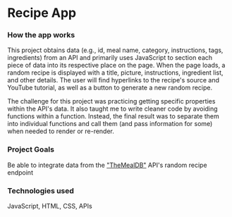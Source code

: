 # Recipe App

### How the app works
This project obtains data (e.g., id, meal name, category, instructions, tags, ingredients) from an API and primarily uses JavaScript to section each piece of data into its respective place on the page. When the page loads, a random recipe is displayed with a title, picture, instructions, ingredient list, and other details. The user will find hyperlinks to the recipe's source and YouTube tutorial, as well as a button to generate a new random recipe.

The challenge for this project was practicing getting specific properties within the API's data. It also taught me to write cleaner code by avoiding functions within a function. Instead, the final result was to separate them into individual functions and call them (and pass information for some) when needed to render or re-render.

### Project Goals
Be able to integrate data from the ["TheMealDB"](https://www.themealdb.com/api.php) API's random recipe endpoint

### Technologies used
JavaScript, HTML, CSS, APIs
